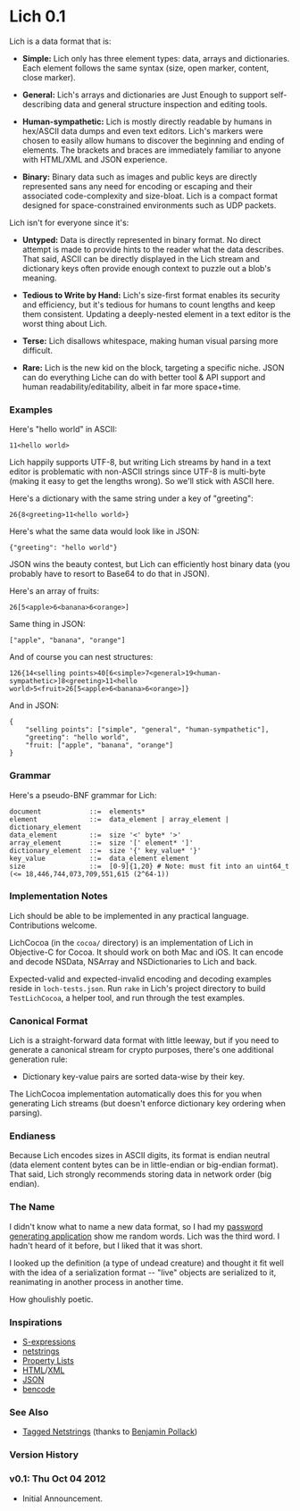 # Lich 0.1

Lich is a data format that is:

* **Simple:** Lich only has three element types: data, arrays and dictionaries. Each element follows the same syntax (size, open marker, content, close marker).

* **General:** Lich's arrays and dictionaries are Just Enough to support self-describing data and general structure inspection and editing tools.

* **Human-sympathetic:** Lich is mostly directly readable by humans in hex/ASCII data dumps and even text editors. Lich's markers were chosen to easily allow humans to discover the beginning and ending of elements. The brackets and braces are immediately familiar to anyone with HTML/XML and JSON experience.

* **Binary:** Binary data such as images and public keys are directly represented sans any need for encoding or escaping and their associated code-complexity and size-bloat. Lich is a compact format designed for space-constrained environments such as UDP packets.

Lich isn't for everyone since it's:

* **Untyped:** Data is directly represented in binary format. No direct attempt is made to provide hints to the reader what the data describes. That said, ASCII can be directly displayed in the Lich stream and dictionary keys often provide enough context to puzzle out a blob's meaning.

* **Tedious to Write by Hand:** Lich's size-first format enables its security and efficiency, but it's tedious for humans to count lengths and keep them consistent. Updating a deeply-nested element in a text editor is the worst thing about Lich.

* **Terse:** Lich disallows whitespace, making human visual parsing more difficult.

* **Rare:** Lich is the new kid on the block, targeting a specific niche. JSON can do everything Liche can do with better tool & API support and human readability/editability, albeit in far more space+time.

### Examples

Here's "hello world" in ASCII:

	11<hello world>

Lich happily supports UTF-8, but writing Lich streams by hand in a text editor is problematic with non-ASCII strings since UTF-8 is multi-byte (making it easy to get the lengths wrong). So we'll stick with ASCII here.

Here's a dictionary with the same string under a key of "greeting":

	26{8<greeting>11<hello world>}

Here's what the same data would look like in JSON:

	{"greeting": "hello world"}

JSON wins the beauty contest, but Lich can efficiently host binary data (you probably have to resort to Base64 to do that in JSON).

Here's an array of fruits:

	26[5<apple>6<banana>6<orange>]

Same thing in JSON:

	["apple", "banana", "orange"]

And of course you can nest structures:

	126{14<selling points>40[6<simple>7<general>19<human-sympathetic>]8<greeting>11<hello world>5<fruit>26[5<apple>6<banana>6<orange>]}

And in JSON:

	{
		"selling points": ["simple", "general", "human-sympathetic"],
		"greeting": "hello world",
		"fruit: ["apple", "banana", "orange"]
	}

### Grammar

Here's a pseudo-BNF grammar for Lich:

	document            ::=  elements*
	element             ::=  data_element | array_element | dictionary_element
	data_element        ::=  size '<' byte* '>'
	array_element       ::=  size '[' element* ']'
	dictionary_element  ::=  size '{' key_value* '}'
	key_value           ::=  data_element element
	size                ::=  [0-9]{1,20} # Note: must fit into an uint64_t (<= 18,446,744,073,709,551,615 (2^64-1))

### Implementation Notes

Lich should be able to be implemented in any practical language. Contributions welcome.

LichCocoa (in the `cocoa/` directory) is an implementation of Lich in Objective-C for Cocoa. It should work on both Mac and iOS. It can encode and decode NSData, NSArray and NSDictionaries to Lich and back.

Expected-valid and expected-invalid encoding and decoding examples reside in `loch-tests.json`. Run `rake` in Lich's project directory to build `TestLichCocoa`, a helper tool, and run through the test examples.

### Canonical Format

Lich is a straight-forward data format with little leeway, but if you need to generate a canonical stream for crypto purposes, there's one additional generation rule:

* Dictionary key-value pairs are sorted data-wise by their key.

The LichCocoa implementation automatically does this for you when generating Lich streams (but doesn't enforce dictionary key ordering when parsing).

### Endianess

Because Lich encodes sizes in ASCII digits, its format is endian neutral (data element content bytes can be in little-endian or big-endian format). That said, Lich strongly recommends storing data in network order (big endian).

### The Name

I didn't know what to name a new data format, so I had my [password generating application](http://www.selznick.com/products/passwordwallet/) show me random words. Lich was the third word. I hadn't heard of it before, but I liked that it was short.

I looked up the definition (a type of undead creature) and thought it fit well with the idea of a serialization format -- "live" objects are serialized to it, reanimating in another process in another time.

How ghoulishly poetic.

### Inspirations

* [S-expressions](http://en.wikipedia.org/wiki/S_expression)
* [netstrings](http://en.wikipedia.org/wiki/Netstrings)
* [Property Lists](http://en.wikipedia.org/wiki/Property_list)
* [HTML](http://en.wikipedia.org/wiki/Html)/[XML](http://en.wikipedia.org/wiki/Xml)
* [JSON](http://en.wikipedia.org/wiki/Json)
* [bencode](http://en.wikipedia.org/wiki/Bencode)

### See Also

* [Tagged Netstrings](http://tnetstrings.org/) (thanks to [
Benjamin Pollack](https://twitter.com/bitquabit/status/253961353402925057))

### Version History

### v0.1: Thu Oct 04 2012

* Initial Announcement.